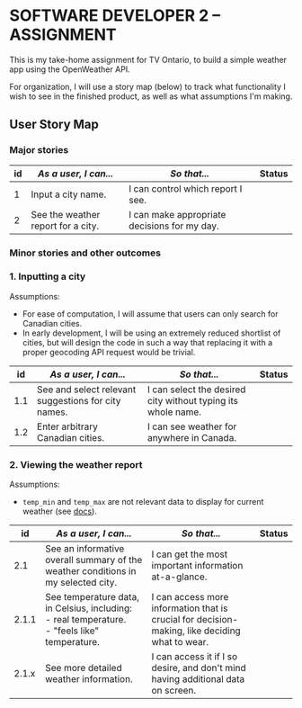 # SOFTWARE DEVELOPER 2 – ASSIGNMENT
This is my take-home assignment for TV Ontario, to build a simple weather app using the OpenWeather API.

For organization, I will use a story map (below) to track what functionality I wish to see in the finished product, as well as what assumptions I'm making.

## User Story Map

### Major stories

| id  | *As a user, I can...*              | _So that..._                                 | Status |
| --- | ---------------------------------- | -------------------------------------------- | ------ |
| 1   | Input a city name.                 | I can control which report I see.            |        |
| 2   | See the weather report for a city. | I can make appropriate decisions for my day. |        |
### Minor stories and other outcomes
### 1. Inputting a city
Assumptions:
- For ease of computation, I will assume that users can only search for Canadian cities.
- In early development, I will be using an extremely reduced shortlist of cities, but will design the code in such a way that replacing it with a proper geocoding API request would be trivial.

| id  | *As a user, I can...*                               | _So that..._                                                 | Status |
| --- | --------------------------------------------------- | ------------------------------------------------------------ | ------ |
| 1.1 | See and select relevant suggestions for city names. | I can select the desired city without typing its whole name. |        |
| 1.2 | Enter arbitrary Canadian cities.                    | I can see weather for anywhere in Canada.                    |        |


### 2. Viewing the weather report
Assumptions:
- `temp_min` and `temp_max` are not relevant data to display for current weather (see [docs](https://openweathermap.org/current#min)).

| id    | *As a user, I can...*                                                                              | _So that..._                                                                                   | Status |
| ----- | -------------------------------------------------------------------------------------------------- | ---------------------------------------------------------------------------------------------- | ------ |
| 2.1   | See an informative overall summary of the weather conditions in my selected city.                  | I can get the most important information at-a-glance.                                          |        |
| 2.1.1 | See temperature data, in Celsius, including:<br>- real temperature.<br>- "feels like" temperature. | I can access more information that is crucial for decision-making, like deciding what to wear. |        |
| 2.1.x | See more detailed weather information.                                                             | I can access it if I so desire, and don't mind having additional data on screen.               |        |
